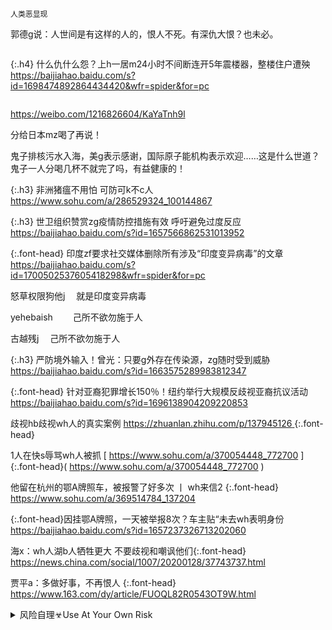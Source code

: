```note
人类恶显现
```

郭德g说：人世间是有这样的人的，恨人不死。有深仇大恨？也未必。

```note
```

{:.h4}
什么仇什么怨？上h一居m24小时不间断连开5年震楼器，整楼住户遭殃
[
https://baijiahao.baidu.com/s?id=1698474892864434420&wfr=spider&for=pc
](
https://baijiahao.baidu.com/s?id=1698474892864434420&wfr=spider&for=pc
)
```tip
```

[
https://weibo.com/1216826604/KaYaTnh9l
](
https://weibo.com/1216826604/KaYaTnh9l
)

分给日本mz喝了再说！

鬼子排核污水入海，美g表示感谢，国际原子能机构表示欢迎……这是什么世道？鬼子一人分喝几杯不就完了吗，有益健康的！

{:.h3}
非洲猪瘟不用怕 可防可k不c人
[
https://www.sohu.com/a/286529324_100144867
](
https://www.sohu.com/a/286529324_100144867
)

{:.h3}
世卫组织赞赏zg疫情防控措施有效 呼吁避免过度反应
[
https://baijiahao.baidu.com/s?id=1657566862531013952
](
https://baijiahao.baidu.com/s?id=1657566862531013952
)

{:.font-head}
印度zf要求社交媒体删除所有涉及“印度变异病毒”的文章
<br>[
https://baijiahao.baidu.com/s?id=1700502537605418298&wfr=spider&for=pc
](
https://baijiahao.baidu.com/s?id=1700502537605418298&wfr=spider&for=pc
)

怒草权限狗他j
　就是印度变异病毒

yehebaish　
　己所不欲勿施于人

古越残j
　己所不欲勿施于人

{:.h3}
严防境外输入！曾光：只要g外存在传染源，zg随时受到威胁
[
https://baijiahao.baidu.com/s?id=1663575289983812347
](
https://baijiahao.baidu.com/s?id=1663575289983812347
)

{:.font-head}
针对亚裔犯罪增长150％！纽约举行大规模反歧视亚裔抗议活动
[
https://baijiahao.baidu.com/s?id=1696138904209220853
](
https://baijiahao.baidu.com/s?id=1696138904209220853
)

歧视hb歧视wh人的真实案例
[
https://zhuanlan.zhihu.com/p/137945126
](
https://zhuanlan.zhihu.com/p/137945126
)
{:.font-head}

1人在快s辱骂wh人被抓
[
https://www.sohu.com/a/370054448_772700
]{:.font-head}(
https://www.sohu.com/a/370054448_772700
)

他留在杭州的鄂A牌照车，被报警了好多次 丨 wh来信2
{:.font-head}
[
https://www.sohu.com/a/369514784_137204
](
https://www.sohu.com/a/369514784_137204
)

{:.font-head}因挂鄂A牌照，一天被举报8次？车主贴“未去wh表明身份
[
https://baijiahao.baidu.com/s?id=1657237326713202060
](
https://baijiahao.baidu.com/s?id=1657237326713202060
)

海x：wh人湖b人牺牲更大 不要歧视和嘲讽他们{:.font-head}
[
https://news.china.com/social/1007/20200128/37743737.html
](
https://news.china.com/social/1007/20200128/37743737.html
)

贾平a：多做好事，不再恨人
{:.font-head}[
https://www.163.com/dy/article/FUOQL82R0543OT9W.html
](
https://www.163.com/dy/article/FUOQL82R0543OT9W.html
)

<details>
	<summary>风险自理☣Use At Your Own Risk</summary>

Oracle1
　现在外面抓wh人，咋办啊
~~https://weibo.com/6616702989/IrRF2dQcx~~

  <br>
  全g范围对在逃wh人进行抓捕
  <br>
  https://tieba.baidu.com/p/6464630367
  <br>
  深海女　
　非常奇葩的是，当wh人在全g被围追堵截，沿途不准住宿和加油的情况下，全g上下一片标语海洋，高喊，wh加油！
　　什么高调口号都没有用，在利害面前，人人精分，说翻脸就翻脸。

  <br>
网上的你们：wh加油！现实的你们：wh人抓起来！
  <br>
https://tieba.baidu.com/p/6473496907
  <br>

<br>
我们这边现在抓一个wh人奖励500快钱
<br>
https://tieba.baidu.com/p/6469275112
<br>

</details>
